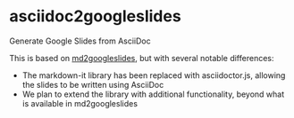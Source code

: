 # asciidoc2googleslides
Generate Google Slides from AsciiDoc

This is based on [md2googleslides](https://github.com/googleworkspace/md2googleslides), but with several notable differences:

- The markdown-it library has been replaced with asciidoctor.js, allowing the slides to be written using AsciiDoc
- We plan to extend the library with additional functionality, beyond what is available in md2googleslides
